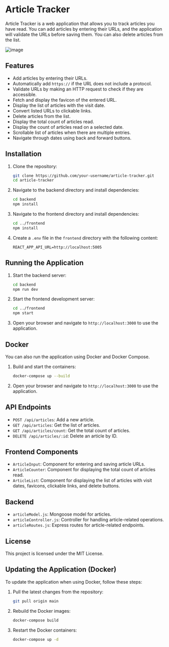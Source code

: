 # Article Tracker

Article Tracker is a web application that allows you to track articles you have read. You can add articles by entering their URLs, and the application will validate the URLs before saving them. You can also delete articles from the list.

![image](https://github.com/user-attachments/assets/ba220390-6364-42cb-a44e-be95ed0aa230)


## Features

- Add articles by entering their URLs.
- Automatically add `https://` if the URL does not include a protocol.
- Validate URLs by making an HTTP request to check if they are accessible.
- Fetch and display the favicon of the entered URL.
- Display the list of articles with the visit date.
- Convert listed URLs to clickable links.
- Delete articles from the list.
- Display the total count of articles read.
- Display the count of articles read on a selected date.
- Scrollable list of articles when there are multiple entries.
- Navigate through dates using back and forward buttons.

## Installation

1. Clone the repository:

    ```sh
    git clone https://github.com/your-username/article-tracker.git
    cd article-tracker
    ```

2. Navigate to the backend directory and install dependencies:

    ```sh
    cd backend
    npm install
    ```

3. Navigate to the frontend directory and install dependencies:

    ```sh
    cd ../frontend
    npm install
    ```

4. Create a `.env` file in the `frontend` directory with the following content:

    ```env
    REACT_APP_API_URL=http://localhost:5005
    ```

## Running the Application

1. Start the backend server:

    ```sh
    cd backend
    npm run dev
    ```

2. Start the frontend development server:

    ```sh
    cd ../frontend
    npm start
    ```

3. Open your browser and navigate to `http://localhost:3000` to use the application.

## Docker

You can also run the application using Docker and Docker Compose.

1. Build and start the containers:

    ```sh
    docker-compose up --build
    ```

2. Open your browser and navigate to `http://localhost:3000` to use the application.

## API Endpoints

- `POST /api/articles`: Add a new article.
- `GET /api/articles`: Get the list of articles.
- `GET /api/articles/count`: Get the total count of articles.
- `DELETE /api/articles/:id`: Delete an article by ID.

## Frontend Components

- `ArticleInput`: Component for entering and saving article URLs.
- `ArticleCounter`: Component for displaying the total count of articles read.
- `ArticleList`: Component for displaying the list of articles with visit dates, favicons, clickable links, and delete buttons.

## Backend

- `articleModel.js`: Mongoose model for articles.
- `articleController.js`: Controller for handling article-related operations.
- `articleRoutes.js`: Express routes for article-related endpoints.

## License

This project is licensed under the MIT License.


## Updating the Application (Docker)

To update the application when using Docker, follow these steps:

1. Pull the latest changes from the repository:

    ```sh
    git pull origin main
    ```

2. Rebuild the Docker images:

    ```sh
    docker-compose build
    ```

3. Restart the Docker containers:

    ```sh
    docker-compose up -d
    ```